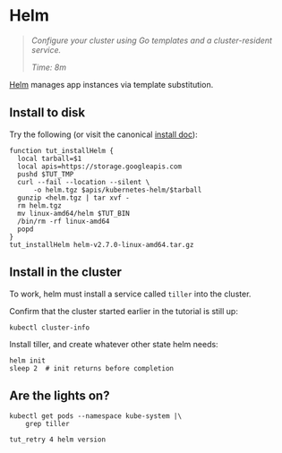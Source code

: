 # Helm

> _Configure your cluster using Go templates and a cluster-resident service._
>
> _Time: 8m_

[Helm](https://helm.sh/) manages app instances via template substitution.

## Install to disk

[install doc]: https://github.com/kubernetes/helm/blob/master/docs/install.md

Try the following (or visit the canonical [install doc]):

<!-- @installHelm @test -->
```
function tut_installHelm {
  local tarball=$1
  local apis=https://storage.googleapis.com
  pushd $TUT_TMP
  curl --fail --location --silent \
      -o helm.tgz $apis/kubernetes-helm/$tarball
  gunzip <helm.tgz | tar xvf -
  rm helm.tgz
  mv linux-amd64/helm $TUT_BIN
  /bin/rm -rf linux-amd64
  popd
}
tut_installHelm helm-v2.7.0-linux-amd64.tar.gz
```

## Install in the cluster

To work, helm must install a service called `tiller`
into the cluster.

Confirm that the cluster started earlier in the
tutorial is still up:

<!-- @isTheClusterUp @test -->
```
kubectl cluster-info
```

Install tiller, and create whatever other state helm needs:

<!-- @initialize @test -->
```
helm init
sleep 2  # init returns before completion
```

## Are the lights on?

<!-- @confirmTiller @test -->
```
kubectl get pods --namespace kube-system |\
    grep tiller
```

<!-- @awaitHelm @test -->
```
tut_retry 4 helm version
```
